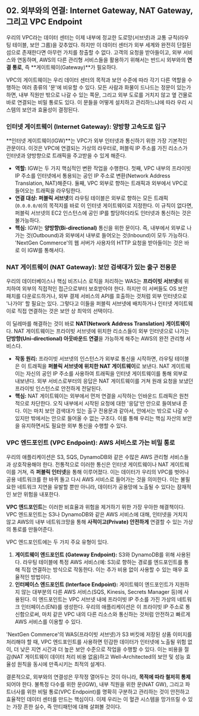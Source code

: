 ## 02. 외부와의 연결: Internet Gateway, NAT Gateway, 그리고 VPC Endpoint

우리의 VPC라는 데이터 센터는 이제 내부에 정교한 도로망(서브넷)과 교통 규칙(라우팅 테이블, 보안 그룹)을 갖추었다. 하지만 이 데이터 센터가 외부 세계와 완전히 단절된 섬으로 존재한다면 아무런 가치를 창출할 수 없다. 고객의 요청을 받아들이고, 외부 서비스와 연동하며, AWS의 다른 관리형 서비스들을 활용하기 위해서는 반드시 외부와의 **연결 통로**, 즉 **게이트웨이(Gateway)**가 필요하다.

VPC의 게이트웨이는 우리 데이터 센터의 목적과 보안 수준에 따라 각기 다른 역할을 수행하는 여러 종류의 '문'에 비유할 수 있다. 모든 사람과 화물이 드나드는 정문이 있는가 하면, 내부 직원만 밖으로 나갈 수 있는 쪽문, 그리고 외부 도로를 거치지 않고 옆 건물로 바로 연결되는 비밀 통로도 있다. 이 문들을 어떻게 설치하고 관리하느냐에 따라 우리 시스템의 보안과 효율성이 결정된다.

### 인터넷 게이트웨이 (Internet Gateway): 양방향 고속도로 입구

**인터넷 게이트웨이(IGW)**는 VPC가 외부 인터넷과 통신하기 위한 가장 기본적인 관문이다. 이것은 VPC에 연결되는 가상의 라우터로, 퍼블릭 IP 주소를 가진 리소스가 인터넷과 양방향으로 트래픽을 주고받을 수 있게 해준다.



* **역할:** IGW는 두 가지 핵심적인 변환 작업을 수행한다. 첫째, VPC 내부의 프라이빗 IP 주소를 인터넷에서 통용되는 공인 IP 주소로 변환(Network Address Translation, NAT)해준다. 둘째, VPC 외부로 향하는 트래픽과 외부에서 VPC로 들어오는 트래픽을 라우팅한다.
* **연결 대상:** **퍼블릭 서브넷**의 라우팅 테이블은 외부로 향하는 모든 트래픽(`0.0.0.0/0`)의 목적지를 바로 이 인터넷 게이트웨이로 지정한다. 이 규칙이 없다면, 퍼블릭 서브넷의 EC2 인스턴스에 공인 IP를 할당하더라도 인터넷과 통신하는 것은 불가능하다.
* **핵심:** IGW는 **양방향(Bi-directional)** 통신을 위한 문이다. 즉, 내부에서 외부로 나가는 것(Outbound)과 외부에서 내부로 들어오는 것(Inbound)이 모두 가능하다. 'NextGen Commerce'의 웹 서버가 사용자의 HTTP 요청을 받아들이는 것은 바로 이 IGW를 통해서다.

### NAT 게이트웨이 (NAT Gateway): 보안 검색대가 있는 출구 전용문

우리의 데이터베이스나 핵심 비즈니스 로직을 처리하는 WAS는 **프라이빗 서브넷**에 위치하여 외부의 직접적인 접근으로부터 보호받아야 한다. 하지만 이 서버들도 OS 보안 패치를 다운로드하거나, 외부 결제 서비스의 API를 호출하는 것처럼 외부 인터넷으로 '나가야' 할 필요는 있다. 그렇다고 이들을 퍼블릭 서브넷에 배치하거나 인터넷 게이트웨이로 직접 연결하는 것은 보안 상 최악의 선택이다.

이 딜레마를 해결하는 것이 바로 **NAT(Network Address Translation) 게이트웨이**다. NAT 게이트웨이는 프라이빗 서브넷에 위치한 리소스들이 외부 인터넷으로 나가는 **단방향(Uni-directional) 아웃바운드 연결**을 가능하게 해주는 AWS의 완전 관리형 서비스다.



* **작동 원리:** 프라이빗 서브넷의 인스턴스가 외부로 통신을 시작하면, 라우팅 테이블은 이 트래픽을 **퍼블릭 서브넷에 위치한 NAT 게이트웨이**로 보낸다. NAT 게이트웨이는 자신의 공인 IP 주소를 사용하여 트래픽을 인터넷 게이트웨이를 통해 외부로 내보낸다. 외부 서비스로부터의 응답은 NAT 게이트웨이를 거쳐 원래 요청을 보냈던 프라이빗 인스턴스로 안전하게 전달된다.
* **핵심:** NAT 게이트웨이는 외부에서 먼저 연결을 시작하는 인바운드 트래픽은 원천적으로 차단한다. 오직 내부에서 시작된 요청에 대한 '응답'만 안으로 들여보내 준다. 이는 마치 보안 검색대가 있는 출구 전용문과 같아서, 안에서는 밖으로 나갈 수 있지만 밖에서는 안으로 들어올 수 없는 구조다. 이를 통해 우리는 핵심 자산의 보안을 유지하면서도 필요한 외부 통신을 수행할 수 있다.

### VPC 엔드포인트 (VPC Endpoint): AWS 서비스로 가는 비밀 통로

우리의 애플리케이션은 S3, SQS, DynamoDB와 같은 수많은 AWS 관리형 서비스들과 상호작용해야 한다. 전통적으로 이러한 통신은 인터넷 게이트웨이나 NAT 게이트웨이를 거쳐, 즉 **퍼블릭 인터넷**을 통해 이루어졌다. 이는 데이터가 우리의 VPC를 벗어나 공용 네트워크를 한 바퀴 돌고 다시 AWS 서비스로 들어가는 것을 의미한다. 이는 불필요한 네트워크 지연을 유발할 뿐만 아니라, 데이터가 공용망에 노출될 수 있다는 잠재적인 보안 위험을 내포한다.

**VPC 엔드포인트**는 이러한 비효율과 위험을 제거하기 위한 가장 우아한 해결책이다. VPC 엔드포인트는 S3나 DynamoDB와 같은 AWS 서비스에 대해, 인터넷을 거치지 않고 AWS의 내부 네트워크망을 통해 **사적이고(Private) 안전하게** 연결할 수 있는 가상의 통로를 만들어준다.



VPC 엔드포인트에는 두 가지 주요 유형이 있다.
1.  **게이트웨이 엔드포인트 (Gateway Endpoint):** S3와 DynamoDB를 위해 사용된다. 라우팅 테이블에 특정 AWS 서비스(예: S3)로 향하는 경로를 엔드포인트를 통해 직접 연결하는 방식으로 작동한다. 이는 추가 비용 없이 사용할 수 있는 매우 효율적인 방법이다.
2.  **인터페이스 엔드포인트 (Interface Endpoint):** 게이트웨이 엔드포인트가 지원하지 않는 대부분의 다른 AWS 서비스(SQS, Kinesis, Secrets Manager 등)에 사용된다. 이 엔드포인트는 VPC 서브넷 내에 프라이빗 IP 주소를 가진 가상의 네트워크 인터페이스(ENI)를 생성한다. 우리의 애플리케이션은 이 프라이빗 IP 주소로 통신함으로써, 마치 같은 VPC 내의 다른 리소스와 통신하는 것처럼 안전하고 빠르게 AWS 서비스를 이용할 수 있다.

'NextGen Commerce'의 WAS(프라이빗 서브넷)가 S3 버킷에 저장된 상품 이미지를 처리해야 할 때, VPC 엔드포인트를 사용하면 민감한 데이터가 인터넷에 노출될 위험 없이, 더 낮은 지연 시간과 더 높은 보안 수준으로 작업을 수행할 수 있다. 이는 비용을 절감(NAT 게이트웨이 데이터 처리 비용 없음)하고 Well-Architected의 보안 및 성능 효율성 원칙을 동시에 만족시키는 최적의 설계다.

결론적으로, 외부와의 연결성은 무작정 열어두는 것이 아니라, **목적에 따라 철저히 통제**되어야 한다. 불특정 다수를 위한 문(IGW), 내부 직원을 위한 문(NAT GW), 그리고 파트너사를 위한 비밀 통로(VPC Endpoint)를 명확히 구분하고 관리하는 것이 안전하고 효율적인 데이터 센터를 만드는 핵심이다. 이제 우리는 이 혈관 시스템을 망가뜨릴 수 있는 가장 흔한 실수, 즉 안티패턴에 대해 살펴볼 것이다.